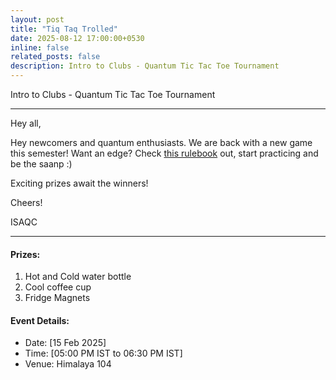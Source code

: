 ```yaml
---
layout: post
title: "Tiq Taq Trolled"
date: 2025-08-12 17:00:00+0530
inline: false
related_posts: false
description: Intro to Clubs - Quantum Tic Tac Toe Tournament
---
```

Intro to Clubs - Quantum Tic Tac Toe Tournament

***


Hey all, 

Hey newcomers and quantum enthusiasts.
We are back with a new game this semester!
Want an edge? Check [this rulebook](https://www.cs.ru.nl/bachelors-theses/2025/Dieks_Scholten___1098110___Playing_Quantum_Tic-Tac-Toe.pdf) out, start practicing and be the saanp :)

Exciting prizes await the winners!

Cheers!

ISAQC

***

#### Prizes:

<ol>
    <li> Hot and Cold water bottle </li>
    <li> Cool coffee cup </li>
    <li> Fridge Magnets </li>
</ol>


#### Event Details:

<ul>
    <li> Date: [15 Feb 2025]</li>
    <li> Time: [05:00 PM IST to 06:30 PM IST] </li>
    <li> Venue: Himalaya 104 </li>
</ul>
